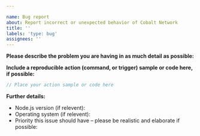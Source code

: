 ```yaml
---

name: Bug report
about: Report incorrect or unexpected behavior of Cobalt Network
title: ''
labels: 'type: bug'
assignees: ''
---
```


**Please describe the problem you are having in as much detail as possible:**

**Include a reproducible action (command, or trigger) sample or code here, if possible:**

```ts
// Place your action sample or code here
```

**Further details:**

- Node.js version (if relevent):
- Operating system (if relevent):
- Priority this issue should have – please be realistic and elaborate if possible:

<!--
Yoinked from discord.js
https://github.com/discordjs/discord.js/blob/master/.github/ISSUE_TEMPLATE/bug_report.md
-->

